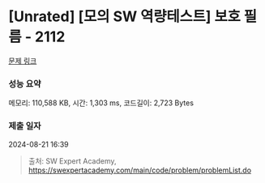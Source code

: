 # [Unrated] [모의 SW 역량테스트] 보호 필름 - 2112 

[문제 링크](https://swexpertacademy.com/main/code/problem/problemDetail.do?contestProbId=AV5V1SYKAaUDFAWu) 

### 성능 요약

메모리: 110,588 KB, 시간: 1,303 ms, 코드길이: 2,723 Bytes

### 제출 일자

2024-08-21 16:39



> 출처: SW Expert Academy, https://swexpertacademy.com/main/code/problem/problemList.do